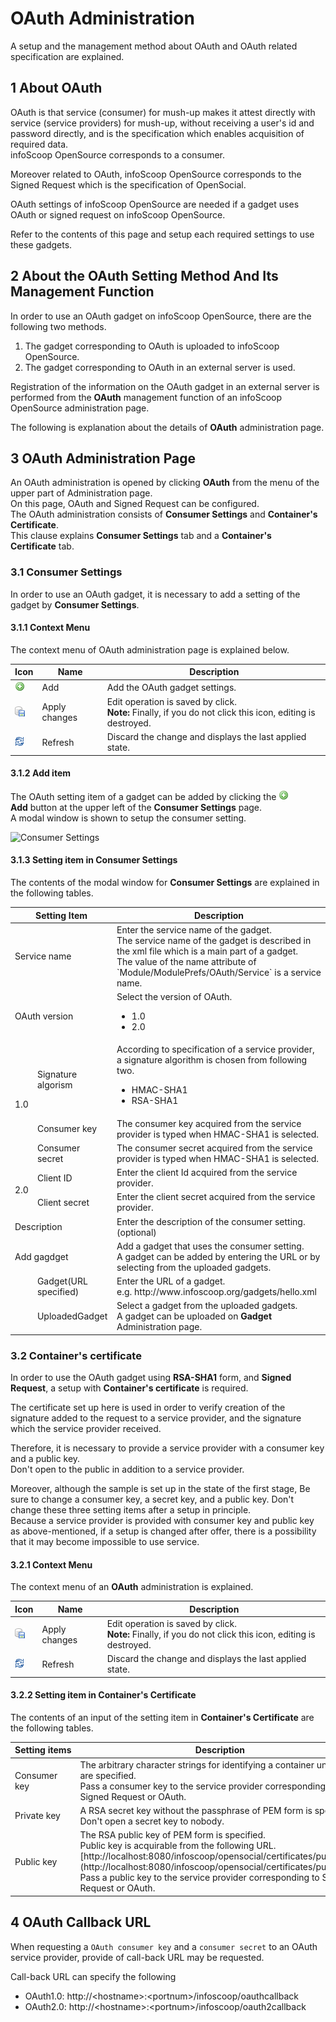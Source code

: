 # OAuth Administration

A setup and the management method about OAuth and OAuth related specification are explained.

## 1 About OAuth

OAuth is that service (consumer) for mush-up makes it attest directly with service (service providers) for mush-up, without receiving a user's id and password directly, and is the specification which enables acquisition of required data.  
infoScoop OpenSource corresponds to a consumer.

Moreover related to OAuth, infoScoop OpenSource corresponds to the Signed Request which is the specification of OpenSocial.

OAuth settings of infoScoop OpenSource are needed if a gadget uses OAuth or signed request on infoScoop OpenSource.

Refer to the contents of this page and setup each required settings to use these gadgets.

## 2 About the OAuth Setting Method And Its Management Function

In order to use an OAuth gadget on infoScoop OpenSource, there are the following two methods.

  1. The gadget corresponding to OAuth is uploaded to infoScoop OpenSource.
  2. The gadget corresponding to OAuth in an external server is used.

Registration of the information on the OAuth gadget in an external server is performed from the **OAuth** management function of an infoScoop OpenSource administration page.

The following is explanation about the details of **OAuth** administration page.

## 3 OAuth Administration Page

An OAuth administration is opened by clicking **OAuth** from the menu of the upper part of Administration page.  
On this page, OAuth and Signed Request can be configured.  
The OAuth administration consists of **Consumer Settings** and **Container's Certificate**.  
This clause explains **Consumer Settings** tab and a **Container's Certificate** tab.

### 3.1 Consumer Settings

In order to use an OAuth gadget, it is necessary to add a setting of the gadget by **Consumer Settings**.

#### 3.1.1 Context Menu

The context menu of OAuth administration page is explained below.

<table>
    <thead>
        <tr>
            <th>Icon</th>
            <th>Name</th>
            <th>Description</th>
        </tr>
    </thead>
    <tbody>
	<tr>
    	<td><img src="../../images/add_menu_tree.gif"/></td>
        <td>Add</td>
        <td>Add the OAuth gadget settings.</td>
    </tr>
	<tr>
    	<td><img src="../../images/apply_changes.gif"/></td>
        <td>Apply changes</td>
        <td>Edit operation is saved by click.<br><b>Note:</b> Finally, if you do not click this icon, editing is destroyed.</td>
    </tr>
	<tr>
    	<td><img src="../../images/refresh.gif"/></td>
        <td>Refresh</td>
        <td>Discard the change and displays the last applied state.</td>
    </tr>
    </tbody>
</table>

#### 3.1.2 Add item

The OAuth setting item of a gadget can be added by clicking the ![Add icon] **Add** button at the upper left of the **Consumer Settings** page.  
A modal window is shown to setup the consumer setting.

![Consumer Settings]

#### 3.1.3 Setting item in Consumer Settings

The contents of the modal window for **Consumer Settings** are explained in the following tables.

<table>
    <thead>
    <tr>
        <th colspan="2">Setting Item</th>
        <th>Description</th>
    </tr>
    </thead>
    <tbody>
    <tr>
        <td colspan="2">Service name</td>
        <td>Enter the service name of the gadget.<br>The service name of the gadget is described in the xml file which is a main part of a gadget.<br>The value of the name attribute of `Module/ModulePrefs/OAuth/Service` is a service name.</td>
    </tr>
    <tr>
        <td colspan="2">OAuth version</td>
        <td>Select the version of OAuth.<br>
            <ul>
                <li>1.0</li>
                <li>2.0</li>
            </ul>
        </td>
    </tr>
    <tr>
        <td rowspan="3">1.0</td>
        <td>Signature algorism</td>
        <td>According to specification of a service provider, a signature algorithm is chosen from following two.<br>
            <ul>
                <li>HMAC-SHA1</li>
                <li>RSA-SHA1</li>
            </ul>
        </td>
    </tr>
    <tr>
        <td>Consumer key</td>
        <td>The consumer key acquired from the service provider is typed when HMAC-SHA1 is selected.</td>
    </tr>
    <tr>
        <td>Consumer secret</td>
        <td>The consumer secret acquired from the service provider is typed when HMAC-SHA1 is selected.</td>
    </tr>
    <tr>
        <td rowspan="2">2.0</td>
        <td>Client ID</td>
        <td>Enter the client Id acquired from the service provider.</td>
    </tr>
    <tr>
        <td>Client secret</td>
        <td>Enter the client secret acquired from the service provider.</td>
    </tr>
    <tr>
        <td colspan="2">Description</td>
        <td>Enter the description of the consumer setting. (optional)</td>
    </tr>
    <tr>
        <td colspan="2">Add gagdget</td>
        <td>Add a gadget that uses the consumer setting.<br>A gadget can be added by entering the URL or by selecting from the uploaded gadgets.
        </td>
    </tr>
    <tr>
        <td rowspan="2"></td>
        <td>Gadget(URL specified)</td>
        <td>Enter the URL of a gadget.<br>e.g.&nbsp;http://www.infoscoop.org/gadgets/hello.xml
        </td>
    </tr>
    <tr>
        <td>UploadedGadget</td>
        <td>Select a gadget from the uploaded gadgets.<br>A gadget can be uploaded on <b>Gadget</b> Administration page.
        </td>
	</tr>
    </tbody>
</table>

<a name="container_cert"></a>
### 3.2 Container's certificate

In order to use the OAuth gadget using **RSA-SHA1** form, and **Signed Request**, a setup with **Container's certificate** is required.

The certificate set up here is used in order to verify creation of the signature added to the request to a service provider, and the signature which the service provider received.

Therefore, it is necessary to provide a service provider with a consumer key and a public key.  
Don't open to the public in addition to a service provider.

Moreover, although the sample is set up in the state of the first stage, Be sure to change a consumer key, a secret key, and a public key. Don't change these three setting items after a setup in principle.  
Because a service provider is provided with consumer key and public key as above-mentioned, if a setup is changed after offer, there is a possibility that it may become impossible to use service.

#### 3.2.1 Context Menu

The context menu of an **OAuth** administration is explained.

<table>
    <thead>
        <tr>
            <th>Icon</th>
            <th>Name</th>
            <th>Description</th>
        </tr>
    </thead>
    <tbody>
	<tr>
    	<td><img src="../../images/apply_changes.gif"/></td>
        <td>Apply changes</td>
    	<td>Edit operation is saved by click.<br><b>Note:</b> Finally, if you do not click this icon, editing is destroyed.</td>
    </tr>
	<tr>
    	<td><img src="../../images/refresh.gif"/></td>
        <td>Refresh</td>
    	<td>Discard the change and displays the last applied state.</td>
    </tr>
    </tbody>
</table>

#### 3.2.2 Setting item in Container's Certificate

The contents of an input of the setting item in **Container's Certificate**
are the following tables.

<table>
    <thead>
	<tr>
    	<th nowrap>Setting items</th>
        <th>Description</th>
    </tr>
    </thead>
    <tbody>
	<tr>
    	<td>Consumer key</td>
        <td>The arbitrary character strings for identifying a container uniquely are specified.<br>Pass a consumer key to the service provider corresponding to Signed Request or OAuth.</td>
    </tr>
	<tr>
    	<td>Private key</td>
        <td>A RSA secret key without the passphrase of PEM form is specified.<br>Don't open a secret key to nobody.</td>
    </tr>
	<tr>
    	<td>Public key</td>
        <td>The RSA public key of PEM form is specified.<br>Public key is acquirable from the following URL.<br>[http://localhost:8080/infoscoop/opensocial/certificates/public.cer](http://localhost:8080/infoscoop/opensocial/certificates/public.cer)<br>Pass a public key to the service provider corresponding to Signed Request or OAuth.</td>
    </tr>
    </tbody>
</table>

## 4 OAuth Callback URL

When requesting a `OAuth consumer key` and a `consumer secret` to an OAuth service provider, provide of call-back URL may be requested.

Call-back URL can specify the following

  * OAuth1.0: http://\<hostname>:\<portnum>/infoscoop/oauthcallback
  * OAuth2.0: http://\<hostname>:\<portnum>/infoscoop/oauth2callback


[Add icon]: ../../images/add_menu_tree.gif
[Consumer Settings]: images/oauth/oauth-administration.png
